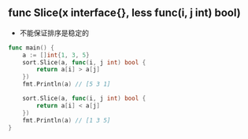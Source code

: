 ## func Slice(x interface{}, less func(i, j int) bool)

- 不能保证排序是稳定的

```go
func main() {
	a := []int{1, 3, 5}
	sort.Slice(a, func(i, j int) bool {
		return a[i] > a[j]
	})
	fmt.Println(a) // [5 3 1]

	sort.Slice(a, func(i, j int) bool {
		return a[i] < a[j]
	})
	fmt.Println(a) // [1 3 5]
}
```
